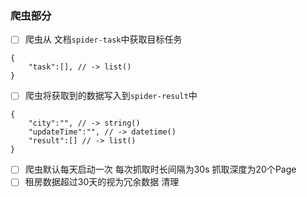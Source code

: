 ### 爬虫部分

- [ ] 爬虫从 文档`spider-task`中获取目标任务

```[json]
{
    "task":[], // -> list()
}
```
- [ ] 爬虫将获取到的数据写入到`spider-result`中

```[json]
{
    "city":"", // -> string()
    "updateTime":"", // -> datetime()
    "result":[] // -> list()
}
```
- [ ] 爬虫默认每天启动一次 每次抓取时长间隔为30s 抓取深度为20个Page
- [ ] 租房数据超过30天的视为冗余数据 清理